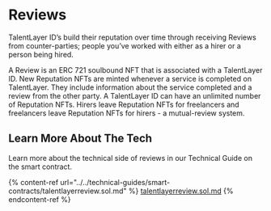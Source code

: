 # Reviews

TalentLayer ID’s build their reputation over time through receiving Reviews from counter-parties; people you’ve worked with either as a hirer or a person being hired.

A Review is an ERC 721 soulbound NFT that is associated with a TalentLayer ID. New Reputation NFTs are minted whenever a service is completed on TalentLayer. They include information about the service completed and a review from the other party. A TalentLayer ID can have an unlimited number of Reputation NFTs. Hirers leave Reputation NFTs for freelancers and freelancers leave Reputation NFTs for hirers - a mutual-review system.

## Learn More About The Tech

Learn more about the technical side of reviews in our Technical Guide on the smart contract.

{% content-ref url="../../technical-guides/smart-contracts/talentlayerreview.sol.md" %}
[talentlayerreview.sol.md](../../technical-guides/smart-contracts/talentlayerreview.sol.md)
{% endcontent-ref %}
